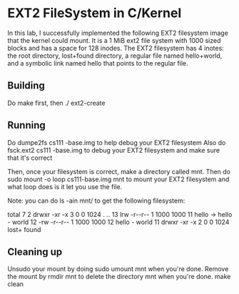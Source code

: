 # EXT2 FileSystem in C/Kernel

In this lab, I successfully implemented the following EXT2 filesystem image that the kernel could mount. It is a 1 MiB ext2
file system with 1000 sized blocks and has a space for 128 inodes. The EXT2 filesystem has 4 inotes: the root directory,
lost+found directory, a regular file named hello+world, and a symbolic link named hello that points to the regular file.

## Building

Do make first, then ./ ext2-create

## Running

Do dumpe2fs cs111 -base.img to help debug your EXT2 filesystem
Also do fsck.ext2 cs111 -base.img to debug your EXT2 filesystem and make sure that it's correct

Then, once your filesystem is correct, make a directory called mnt. Then do sudo mount -o loop cs111-base.img mnt to
mount your EXT2 filesystem and what loop does is it let you use the file.

Note: you can do ls -ain mnt/ to get the following filesystem:

total 7
2 drwxr -xr -x 3 0 0 1024 .
..
13 lrw -r--r-- 1 1000 1000 11 hello -> hello - world
12 -rw -r--r-- 1 1000 1000 12 hello - world
11 drwxr -xr -x 2 0 0 1024 lost+ found

## Cleaning up

Unsudo your mount by doing sudo umount mnt when you're done.
Remove the mount by rmdir mnt to delete the directory mnt when you're done.
make clean
